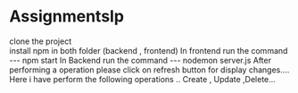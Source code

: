 # Assignmentslp
clone the project  
install npm in both folder (backend , frontend)
In frontend run the command --- npm start
In Backend run the command --- nodemon server.js
After performing a operation please click on refresh button for display changes....
Here i have perform the following operations ..
Create , Update ,Delete...

